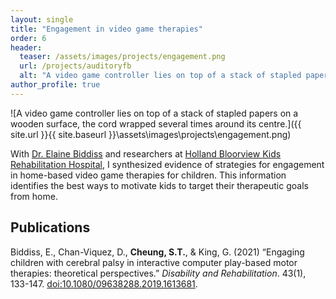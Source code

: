```yaml
---
layout: single
title: "Engagement in video game therapies"
order: 6
header:
  teaser: /assets/images/projects/engagement.png
  url: /projects/auditoryfb
  alt: "A video game controller lies on top of a stack of stapled papers on a wooden surface, the cord wrapped several times around its centre."
author_profile: true
---
```

![A video game controller lies on top of a stack of stapled papers on a wooden surface, the cord wrapped several times around its centre.]({{ site.url }}{{ site.baseurl }}\assets\images\projects\engagement.png)

With [Dr. Elaine Biddiss](https://hollandbloorview.ca/staff/elaine-biddiss-masc-phd) and researchers at [Holland Bloorview Kids Rehabilitation Hospital](https://hollandbloorview.ca/), I synthesized evidence of strategies for engagement in home-based video game therapies for children. This information identifies the best ways to motivate kids to target their therapeutic goals from home.

## Publications
Biddiss, E., Chan-Viquez, D., **Cheung, S.T.**, & King, G. (2021) “Engaging children with cerebral palsy in interactive computer play-based motor therapies: theoretical perspectives.” *Disability and Rehabilitation*. 43(1), 133-147. [doi:10.1080/09638288.2019.1613681](http://dx.doi.org/10.1080/09638288.2019.1613681).
